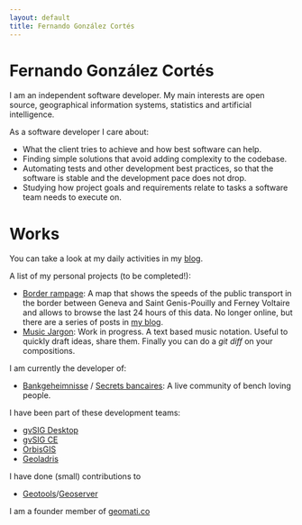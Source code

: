 ```yaml
---
layout: default
title: Fernando González Cortés
---
```


<!--[foto]: foto.jpg-->

# Fernando González Cortés

I am an independent software developer. My main interests are open source, geographical information systems, statistics and artificial intelligence.

As a software developer I care about:

* What the client tries to achieve and how best software can help.
* Finding simple solutions that avoid adding complexity to the codebase.
* Automating tests and other development best practices, so that the software is stable and the development pace does not drop.
* Studying how project goals and requirements relate to tasks a software team needs to execute on.

# Works
<!--
I have developed on my own:

## Border rampage

## Javascript Constraint Satisfaction Problem Solver

## Timegod

## GDMS abstraction layer to access GIS data sources and execute SQL queries on them.

## GGL geoprocessing language

# Team work
-->
You can take a look at my daily activities in my [blog](/blog.html).

A list of my personal projects (to be completed!):

* [Border rampage](http://fergonco.org/2017/08/07/Traffic-prediction-based-on-public-transport-transit-times-%28I%29): A map that shows the speeds of the public transport in the border between Geneva and Saint Genis-Pouilly and Ferney Voltaire and allows to browse the last 24 hours of this data. No longer online, but there are a series of posts in [my blog](/blog.html).
* [Music Jargon](https://fergonco.github.io/MusicJargon/): Work in progress. A text based music notation. Useful to quickly draft ideas, share them. Finally you can do a *git diff* on your compositions.

I am currently the developer of:

* [Bankgeheimnisse](https://www.bankgeheimnisse.ch) / [Secrets bancaires](http://secrets-bancaires.ch/): A live community of bench loving people.

I have been part of these development teams:

* [gvSIG Desktop](http://www.gvsig.com/es/productos/gvsig-desktop)
* [gvSIG CE](http://gvsigce.org/)
* [OrbisGIS](http://orbisgis.org/)
* [Geoladris](https://github.com/geoladris/core/)

I have done (small) contributions to

* [Geotools](http://geotools.org/)/[Geoserver](http://geoserver.org/)

I am a founder member of [geomati.co](http://geomati.co)



